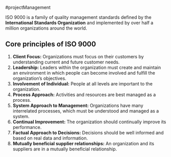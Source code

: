 #projectManagement 

ISO 9000 is a family of quality management standards defined by the **International Standards Organization** and implemented by over half a million organizations around the world.

## Core principles of ISO 9000

1. **Client Focus:** Organizations must focus on their customers by understanding current and future customer needs.
2. **Leadership:** Leaders within the organization must create and maintain an environment in which people can become involved and fulfill the organization’s objectives.
3. **Involvement of Individual:** People at all levels are important to the organization.
4. **Process Approach:** Activities and resources are best managed as a process.
5. **System Approach to Management:** Organizations have many interrelated processes, which must be understood and managed as a system.
6. **Continual Improvement:** The organization should continually improve its performance.
7. **Factual Approach to Decisions:** Decisions should be well informed and based on real data and information.
8. **Mutually beneficial supplier relationships:** An organization and its suppliers are in a mutually beneficial relationship.